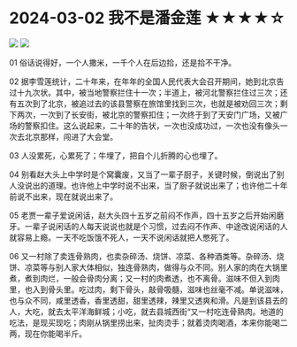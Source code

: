 # 2024-03-02 我不是潘金莲 ★★★★☆



![](2024-03-02%20%E6%88%91%E4%B8%8D%E6%98%AF%E6%BD%98%E9%87%91%E8%8E%B2%20%E2%98%85%E2%98%85%E2%98%85%E2%98%85%E2%98%86/image.png)
![](https://cdn.jsdelivr.net/gh/CourseRye/ScreenShot@master/uPic/QjuXrj.png)

01 俗话说得好，一个人撒米，一千个人在后边拾，还是拾不干净。

02 据李雪莲统计，二十年来，在年年的全国人民代表大会召开期间，她到北京告过十九次状。其中，被当地警察拦住十一次；半道上，被河北警察拦住过三次；还有五次到了北京，被追过去的该县警察在旅馆里找到三次，也就是被劝回三次；剩下两次，一次到了长安街，被北京的警察扣住；一次终于到了天安门广场，又被广场的警察扣住。这么说起来，二十年的告状，一次也没成功过，一次也没有像头一次去北京那样，闯进了大会堂。

03 人没累死，心累死了；牛埋了，把自个儿折腾的心也埋了。

04 别看赵大头上中学时是个窝囊废，又当了一辈子厨子，关键时候，倒说出了别人没说出的道理。也许他上中学时说不出来，当了厨子就说出来了；也许他二十年前说不出来，现在就说出来了。

05 老贾一辈子爱说闲话，赵大头四十五岁之前闷不作声，四十五岁之后开始闲磨牙。一辈子说闲话的人每天说说也就是个习惯，过去闷不作声、中途改说闲话的人就容易上瘾。一天不吃饭饿不死人，一天不说闲话就把人憋死了。

06 又一村除了卖连骨熟肉，也卖杂碎汤、烧饼、凉菜、各种酒类等。杂碎汤、烧饼、凉菜等与别人家大体相似，独连骨熟肉，做得与众不同。别人家的肉在大锅里煮，煮到肉烂，一般会骨肉分离；又一村的肉煮透，也不离骨。滋味不但入到肉里，也入到骨头里。吃过肉，剩下骨头，敲骨吸髓，滋味也丝毫不减。单说滋味，也与众不同，咸里透香，香里透甜，甜里透辣，辣里又透爽和滑。凡是到该县去的人，大吃，就去太平洋海鲜城；小吃，就去县城西街“又一村吃连骨熟肉。地道的吃法，是现买现吃；肉刚从锅里捞出来，扯肉烫手；就着烫肉喝酒，本来你能喝二两，现在你能喝半斤。